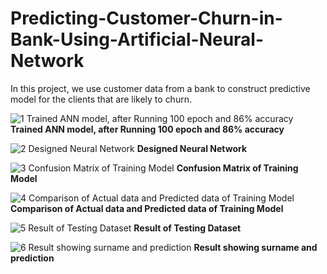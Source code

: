 # Predicting-Customer-Churn-in-Bank-Using-Artificial-Neural-Network
In this project, we use customer data from a bank to construct predictive model for the clients that are likely to churn.


![1  Trained ANN model, after Running 100 epoch and 86% accuracy](https://user-images.githubusercontent.com/29537650/86046940-b2aa6580-ba6b-11ea-8550-6e13a37234b3.png)
                                        **Trained ANN model, after Running 100 epoch and 86% accuracy**


![2  Designed Neural Network](https://user-images.githubusercontent.com/29537650/86046942-b3db9280-ba6b-11ea-93ac-ca8bcf004084.png)
                                        **Designed Neural Network**


![3  Confusion Matrix of Training Model](https://user-images.githubusercontent.com/29537650/86046946-b5a55600-ba6b-11ea-96eb-7cffd5a0f1b5.png)
                                        **Confusion Matrix of Training Model**


![4  Comparison of Actual data and Predicted data of Training Model](https://user-images.githubusercontent.com/29537650/86046950-b63dec80-ba6b-11ea-85d1-3bbd8586b482.png)
                                       **Comparison of Actual data and Predicted data of Training Model**


![5  Result of Testing Dataset](https://user-images.githubusercontent.com/29537650/86046951-b63dec80-ba6b-11ea-98e2-137254e3493d.png)
                                        **Result of Testing Dataset**


![6  Result showing surname and prediction](https://user-images.githubusercontent.com/29537650/86046954-b6d68300-ba6b-11ea-8987-95c84eafee8d.png)
                                        **Result showing surname and prediction**
